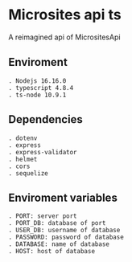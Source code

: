 # Microsites api ts
A reimagined api of MicrositesApi

## Enviroment

    . Nodejs 16.16.0
    . typescript 4.8.4
    . ts-node 10.9.1

## Dependencies

    . dotenv
    . express
    . express-validator
    . helmet
    . cors
    . sequelize

## Enviroment variables

    . PORT: server port
    . PORT_DB: database of port
    . USER_DB: username of database
    . PASSWORD: password of database
    . DATABASE: name of database
    . HOST: host of database 

    